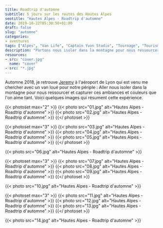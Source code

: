 ```yaml
---
title: Roadtrip d'automne
subtitle: 5 jours sur les routes des Hautes Alpes
seotitle: "Hautes Alpes - Roadtrip d'automne"
date: 2019-10-22T05:30:50+01:00
draft: false
slug: "automne"
categories:
- aventures
tags: ["Alpes", "Van Life", "Captain Yvon Studio", "Tournage", "Tourisme", "Cabane", "Famille", "Vacances", "Hautes Alpes"]
description: "Partons nous isoler dans la montagne pour nous ressourcer et capturer ces ambiances et couleurs que l'on aime tant"
resources:
- src: "cover.jpg"
  name: "cover"
- src: "*.jpg"
---
```


Automne 2018, je retrouve [Jeremy](https://djisupertramp.com) à l'aéroport de Lyon qui est venu me chercher avec un van loué pour notre périple : Aller nous isoler dans la montagne pour nous ressourcer et capturer ces ambiances et couleurs que l'on aime tant. Voici quelques images qui résument cette expérience.

{{< photoset max="2" >}}
  {{< photo src="01.jpg" alt="Hautes Alpes - Roadtrip d'automne" >}}
  {{< photo src="02.jpg" alt="Hautes Alpes - Roadtrip d'automne" >}}
{{</ photoset >}}

{{< photoset max="3" >}}
  {{< photo src="03.jpg" alt="Hautes Alpes - Roadtrip d'automne" >}}
  {{< photo src="04.jpg" alt="Hautes Alpes - Roadtrip d'automne" >}}
  {{< photo src="05.jpg" alt="Hautes Alpes - Roadtrip d'automne" >}}
{{</ photoset >}}

{{< photo src="06.jpg" alt="Hautes Alpes - Roadtrip d'automne" >}}

{{< photoset max="3" >}}
  {{< photo src="07.jpg" alt="Hautes Alpes - Roadtrip d'automne" >}}
  {{< photo src="08.jpg" alt="Hautes Alpes - Roadtrip d'automne" >}}
  {{< photo src="09.jpg" alt="Hautes Alpes - Roadtrip d'automne" >}}
{{</ photoset >}}

{{< photo src="10.jpg" alt="Hautes Alpes - Roadtrip d'automne" >}}

{{< photoset max="3" >}}
  {{< photo src="11.jpg" alt="Hautes Alpes - Roadtrip d'automne" >}}
  {{< photo src="12.jpg" alt="Hautes Alpes - Roadtrip d'automne" >}}
  {{< photo src="13.jpg" alt="Hautes Alpes - Roadtrip d'automne" >}}
{{</ photoset >}}

{{< photo src="14.jpg" alt="Hautes Alpes - Roadtrip d'automne" >}}

